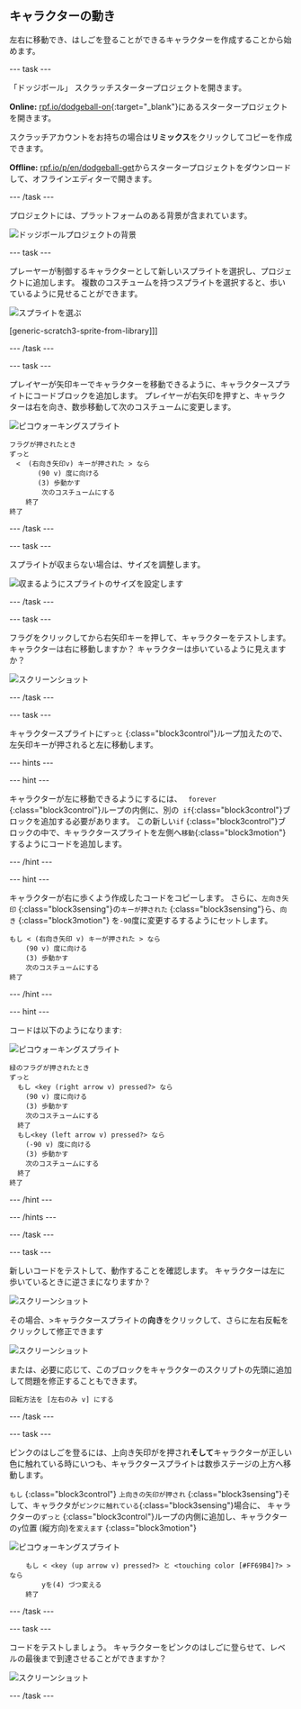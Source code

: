 ## キャラクターの動き

左右に移動でき、はしごを登ることができるキャラクターを作成することから始めます。

\--- task \---

「ドッジボール」 スクラッチスタータープロジェクトを開きます。

**Online:** [rpf.io/dodgeball-on](http://rpf.io/dodgeball-on){:target="_blank"}にあるスタータープロジェクトを開きます。

スクラッチアカウントをお持ちの場合は**リミックス**をクリックしてコピーを作成できます。

**Offline:** [rpf.io/p/en/dodgeball-get](http://rpf.io/p/en/dodgeball-get)からスタータープロジェクトをダウンロードして、オフラインエディターで開きます。

\--- /task \---

プロジェクトには、プラットフォームのある背景が含まれています。

![ドッジボールプロジェクトの背景](images/dodge-background.png)

\--- task \---

プレーヤーが制御するキャラクターとして新しいスプライトを選択し、プロジェクトに追加します。 複数のコスチュームを持つスプライトを選択すると、歩いているように見せることができます。

![スプライトを選ぶ](images/dodge-characters.png)

[generic-scratch3-sprite-from-library]]]

\--- /task \---

\--- task \---

プレイヤーが矢印キーでキャラクターを移動できるように、キャラクタースプライトにコードブロックを追加します。 プレイヤーが右矢印を押すと、キャラクターは右を向き、数歩移動して次のコスチュームに変更します。

![ピコウォーキングスプライト](images/pico_walking_sprite.png)

```blocks3
フラグが押されたとき
ずっと
　<  (右向き矢印v) キーが押された > なら
       (90 v) 度に向ける 
       (3) 歩動かす
        次のコスチュームにする
    終了
終了
```

\--- /task \---

\--- task \---

スプライトが収まらない場合は、サイズを調整します。

![収まるようにスプライトのサイズを設定します](images/dodge-sprite-size-annotated.png)

\--- /task \---

\--- task \---

フラグをクリックしてから右矢印キーを押して、キャラクターをテストします。 キャラクターは右に移動しますか？ キャラクターは歩いているように見えますか？

![スクリーンショット](images/dodge-walking.png)

\--- /task \---

\--- task \---

キャラクタースプライトに`ずっと` {:class="block3control"}ループ加えたので、左矢印キーが押されると左に移動します。

\--- hints \---

\--- hint \---

キャラクターが左に移動できるようにするには、 ` forever` {:class="block3control"}ループの内側に、別の` if`{:class="block3control"}ブロックを追加する必要があります。 この新しい` if ` {:class="block3control"}ブロックの中で、キャラクタースプライトを左側へ`移動`{:class="block3motion"}するようにコードを追加します。

\--- /hint \---

\--- hint \---

キャラクターが右に歩くよう作成したコードをコピーします。 さらに、`左向き矢印` {:class="block3sensing"}の`キーが押された` {:class="block3sensing"}ら、`向き` {:class="block3motion"} を` -90 `度に変更するするようにセットします。

```blocks3
もし < (右向き矢印 v) キーが押された > なら
    (90 v) 度に向ける
    (3) 歩動かす
    次のコスチュームにする
終了
```

\--- /hint \---

\--- hint \---

コードは以下のようになります:

![ピコウォーキングスプライト](images/pico_walking_sprite.png)

```blocks3
緑のフラグが押されたとき
ずっと
  もし <key (right arrow v) pressed?> なら
    (90 v) 度に向ける
    (3) 歩動かす
    次のコスチュームにする
  終了
  もし<key (left arrow v) pressed?> なら 
    (-90 v) 度に向ける
    (3) 歩動かす
    次のコスチュームにする
  終了
終了
```

\--- /hint \---

\--- /hints \---

\--- /task \---

\--- task \---

新しいコードをテストして、動作することを確認します。 キャラクターは左に歩いているときに逆さまになりますか？

![スクリーンショット](images/dodge-upside-down.png)

その場合、>キャラクタースプライトの**向き**をクリックして、さらに左右反転をクリックして修正できます

![スクリーンショット](images/dodge-left-right-annotated.png)

または、必要に応じて、このブロックをキャラクターのスクリプトの先頭に追加して問題を修正することもできます。

```blocks3
回転方法を [左右のみ v] にする
```

\--- /task \---

\--- task \---

ピンクのはしごを登るには、上向き矢印がを押され**そして**キャラクターが正しい色に触れている時にいつも、キャラクタースプライトは数歩ステージの上方へ移動します。

`もし` {:class="block3control"} `上向きの矢印が押され` {:class="block3sensing"}そして、キャラクタが`ピンクに触れている`{:class="block3sensing"}場合に、 キャラクターの`ずっと` {:class="block3control"}ループの内側に追加し、キャラクターの`y`位置 (縦方向)を`変えます` {:class="block3motion"}

![ピコウォーキングスプライト](images/pico_walking_sprite.png)

```blocks3
    もし < <key (up arrow v) pressed?> と <touching color [#FF69B4]?> > なら
        yを(4) づつ変える
    終了
```

\--- /task \---

\--- task \---

コードをテストしましょう。 キャラクターをピンクのはしごに登らせて、レベルの最後まで到達させることができますか？

![スクリーンショット](images/dodge-test-character.png)

\--- /task \---